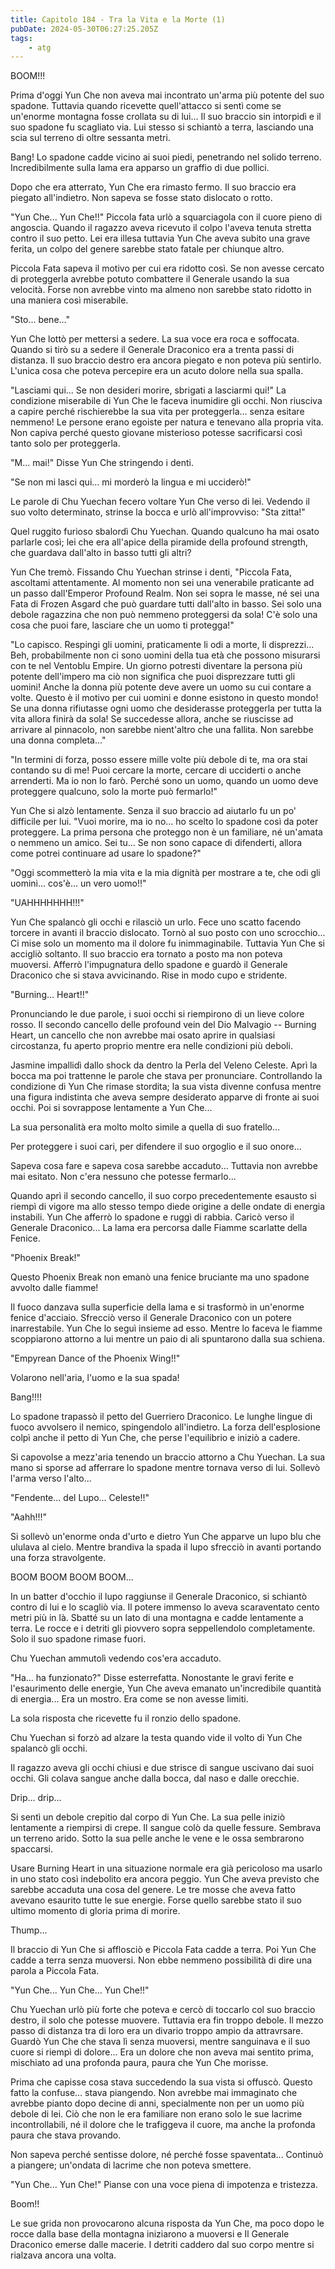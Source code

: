 ```yaml
---
title: Capitolo 184 - Tra la Vita e la Morte (1)
pubDate: 2024-05-30T06:27:25.205Z
tags:
    - atg
---
```





BOOM!!!


Prima d'oggi Yun Che non aveva mai incontrato un'arma più potente del suo spadone. Tuttavia quando ricevette quell'attacco si sentì come se un'enorme montagna fosse crollata su di lui... Il suo braccio sin intorpidì e il suo spadone fu scagliato via. Lui stesso si schiantò a terra, lasciando una scia sul terreno di oltre sessanta metri.


Bang! Lo spadone cadde vicino ai suoi piedi, penetrando nel solido terreno. Incredibilmente sulla lama era apparso un graffio di due pollici.


Dopo che era atterrato, Yun Che era rimasto fermo. Il suo braccio era piegato all'indietro. Non sapeva se fosse stato dislocato o rotto.


"Yun Che... Yun Che!!" Piccola fata urlò a squarciagola con il cuore pieno di angoscia. Quando il ragazzo aveva ricevuto il colpo l'aveva tenuta stretta contro il suo petto. Lei era illesa tuttavia Yun Che aveva subito una grave ferita, un colpo del genere sarebbe stato fatale per chiunque altro.


Piccola Fata sapeva il motivo per cui era ridotto così. Se non avesse cercato di proteggerla avrebbe potuto combattere il Generale usando la sua velocità. Forse non avrebbe vinto ma almeno non sarebbe stato ridotto in una maniera così miserabile.


"Sto... bene..."


Yun Che lottò per mettersi a sedere. La sua voce era roca e soffocata. Quando si tirò su a sedere il Generale Draconico era a trenta passi di distanza. Il suo braccio destro era ancora piegato e non poteva più sentirlo. L'unica cosa che poteva percepire era un acuto dolore nella sua spalla.


"Lasciami qui... Se non desideri morire, sbrigati a lasciarmi qui!" La condizione miserabile di Yun Che le faceva inumidire gli occhi. Non riusciva a capire perché rischierebbe la sua vita per proteggerla... senza esitare nemmeno! Le persone erano egoiste per natura e tenevano alla propria vita.
Non capiva perché questo giovane misterioso potesse sacrificarsi così tanto solo per proteggerla.


"M... mai!" Disse Yun Che stringendo i denti.


"Se non mi lasci qui... mi morderò la lingua e mi ucciderò!"


Le parole di Chu Yuechan fecero voltare Yun Che verso di lei. Vedendo il suo volto determinato, strinse la bocca e urlò all'improvviso: "Sta zitta!"


Quel ruggito furioso sbalordì Chu Yuechan. Quando qualcuno ha mai osato parlarle così; lei che era all'apice della piramide della profound strength, che guardava dall'alto in basso tutti gli altri?


Yun Che tremò. Fissando Chu Yuechan strinse i denti, "Piccola Fata, ascoltami attentamente. Al momento non sei una venerabile praticante ad un passo dall'Emperor Profound Realm. Non sei sopra le masse, né sei una Fata di Frozen Asgard che può guardare tutti dall'alto in basso. Sei solo una debole ragazzina che non può nemmeno proteggersi da sola! C'è solo una cosa che puoi fare, lasciare che un uomo ti protegga!"


"Lo capisco. Respingi gli uomini, praticamente li odi a morte, li disprezzi... Beh, probabilmente non ci sono uomini della tua età che possono misurarsi con te nel Ventoblu Empire. Un giorno potresti diventare la persona più potente dell'impero ma ciò non significa che puoi disprezzare tutti gli uomini! Anche la donna più potente deve avere un uomo su cui contare a volte. 
Questo è il motivo per cui uomini e donne esistono in questo mondo! Se una donna rifiutasse ogni uomo che desiderasse proteggerla per tutta la vita allora finirà da sola! Se succedesse allora, anche se riuscisse ad arrivare al pinnacolo, non sarebbe nient'altro che una fallita. Non sarebbe una donna completa..."


"In termini di forza, posso essere mille volte più debole di te, ma ora stai contando su di me!
Puoi cercare la morte, cercare di ucciderti o anche arrenderti. Ma io non lo farò. Perché sono un uomo, quando un uomo deve proteggere qualcuno, solo la morte può fermarlo!"


Yun Che si alzò lentamente. Senza il suo braccio ad aiutarlo fu un po' difficile per lui. "Vuoi morire, ma io no... ho scelto lo spadone così da poter proteggere. La prima persona che proteggo non è un familiare, né un'amata o nemmeno un amico. Sei tu... Se non sono capace di difenderti, allora come potrei continuare ad usare lo spadone?"


"Oggi scommetterò la mia vita e la mia dignità per mostrare a te, che odi gli uomini... cos'è... un vero uomo!!"


"UAHHHHHHH!!!"


Yun Che spalancò gli occhi e rilasciò un urlo. Fece uno scatto facendo torcere in avanti il braccio dislocato. Tornò al suo posto con uno scrocchio... Ci mise solo un momento ma il dolore fu inimmaginabile. Tuttavia Yun Che si accigliò soltanto. Il suo braccio era tornato a posto ma non poteva muoversi. Afferrò l'impugnatura dello spadone e guardò il Generale Draconico che si stava avvicinando. Rise in modo cupo e stridente.


"Burning... Heart!!"


Pronunciando le due parole, i suoi occhi si riempirono di un lieve colore rosso. Il secondo cancello delle profound vein del Dio Malvagio -- Burning Heart, un cancello che non avrebbe mai osato aprire in qualsiasi circostanza, fu aperto proprio mentre era nelle condizioni più deboli.


Jasmine impallidì dallo shock da dentro la Perla del Veleno Celeste. Aprì la bocca ma poi trattenne le parole che stava per pronunciare. Controllando la condizione di Yun Che rimase stordita; la sua vista divenne confusa mentre una figura indistinta che aveva sempre desiderato apparve di fronte ai suoi occhi. Poi si sovrappose lentamente a Yun Che...


La sua personalità era molto molto simile a quella di suo fratello...


Per proteggere i suoi cari, per difendere il suo orgoglio e il suo onore...


Sapeva cosa fare e sapeva cosa sarebbe accaduto... Tuttavia non avrebbe mai esitato. Non c'era nessuno che potesse fermarlo...


Quando aprì il secondo cancello, il suo corpo precedentemente esausto si riempì di vigore ma allo stesso tempo diede origine a delle ondate di energia instabili. Yun Che afferrò lo spadone e ruggì di rabbia. Caricò verso il Generale Draconico... La lama era percorsa dalle Fiamme scarlatte della Fenice.


"Phoenix Break!"


Questo Phoenix Break non emanò una fenice bruciante ma uno spadone avvolto dalle fiamme!


Il fuoco danzava sulla superficie della lama e si trasformò in un'enorme fenice d'acciaio. Sfrecciò verso il Generale Draconico con un potere inarrestabile. Yun Che lo seguì insieme ad esso. Mentre lo faceva le fiamme scoppiarono attorno a lui mentre un paio di ali spuntarono dalla sua schiena.


"Empyrean Dance of the Phoenix Wing!!"


Volarono nell'aria, l'uomo e la sua spada!


Bang!!!!


Lo spadone trapassò il petto del Guerriero Draconico.
Le lunghe lingue di fuoco avvolsero il nemico, spingendolo all'indietro. La forza dell'esplosione colpì anche il petto di Yun Che, che perse l'equilibrio e iniziò a cadere.


Si capovolse a mezz'aria tenendo un braccio attorno a Chu Yuechan. La sua mano si sporse ad afferrare lo spadone mentre tornava verso di lui. Sollevò l'arma verso l'alto...


"Fendente... del Lupo... Celeste!!"


"Aahh!!!"


Si sollevò un'enorme onda d'urto e dietro Yun Che apparve un lupo blu che ululava al cielo. Mentre brandiva la spada il lupo sfrecciò in avanti portando una forza stravolgente.


BOOM BOOM BOOM BOOM...


In un batter d'occhio il lupo raggiunse il Generale Draconico, si schiantò contro di lui e lo scagliò via.
Il potere immenso lo aveva scaraventato cento metri più in là. Sbatté su un lato di una montagna e cadde lentamente a terra. Le rocce e i detriti gli piovvero sopra seppellendolo completamente. Solo il suo spadone rimase fuori.


Chu Yuechan ammutolì vedendo cos'era accaduto.


"Ha... ha funzionato?" Disse esterrefatta. Nonostante le gravi ferite e l'esaurimento delle energie, Yun Che aveva emanato un'incredibile quantità di energia... Era un mostro. Era come se non avesse limiti.


La sola risposta che ricevette fu il ronzio dello spadone.


Chu Yuechan si forzò ad alzare la testa quando vide il volto di Yun Che spalancò gli occhi.


Il ragazzo aveva gli occhi chiusi e due strisce di sangue uscivano dai suoi occhi. Gli colava sangue anche dalla bocca, dal naso e dalle orecchie.


Drip... drip...


Si sentì un debole crepitio dal corpo di Yun Che. La sua pelle iniziò lentamente a riempirsi di crepe. Il sangue colò da quelle fessure. Sembrava un terreno arido. Sotto la sua pelle anche le vene e le ossa sembrarono spaccarsi.


Usare Burning Heart in una situazione normale era già pericoloso ma usarlo in uno stato così indebolito era ancora peggio. Yun Che aveva previsto che sarebbe accaduta una cosa del genere. Le tre mosse che aveva fatto avevano esaurito tutte le sue energie. 
Forse quello sarebbe stato il suo ultimo momento di gloria prima di morire.


Thump...


Il braccio di Yun Che si afflosciò e Piccola Fata cadde a terra. Poi Yun Che cadde a terra senza muoversi. Non ebbe nemmeno possibilità di dire una parola a Piccola Fata.


"Yun Che... Yun Che... Yun Che!!"


Chu Yuechan urlò più forte che poteva e cercò di toccarlo col suo braccio destro, il solo che potesse muovere. Tuttavia era fin troppo debole. Il mezzo passo di distanza tra di loro era un divario troppo ampio da attravrsare. Guardò Yun Che che stava lì senza muoversi, mentre sanguinava e il suo cuore si riempì di dolore... Era un dolore che non aveva mai sentito prima, mischiato ad una profonda paura, paura che Yun Che morisse.


Prima che capisse cosa stava succedendo la sua vista si offuscò. Questo fatto la confuse... stava piangendo. Non avrebbe mai immaginato che avrebbe pianto dopo decine di anni, specialmente non per un uomo più debole di lei. Ciò che non le era familiare non erano solo le sue lacrime incontrollabili, né il dolore che le trafiggeva il cuore, ma anche la profonda paura che stava provando.


Non sapeva perché sentisse dolore, né perché fosse spaventata... Continuò a piangere; un'ondata di lacrime che non poteva smettere.


"Yun Che... Yun Che!" Pianse con una voce piena di impotenza e tristezza.


Boom!!


Le sue grida non provocarono alcuna risposta da Yun Che, ma poco dopo le rocce dalla base della montagna iniziarono a muoversi e Il Generale Draconico emerse dalle macerie. I detriti caddero dal suo corpo mentre si rialzava ancora una volta.





